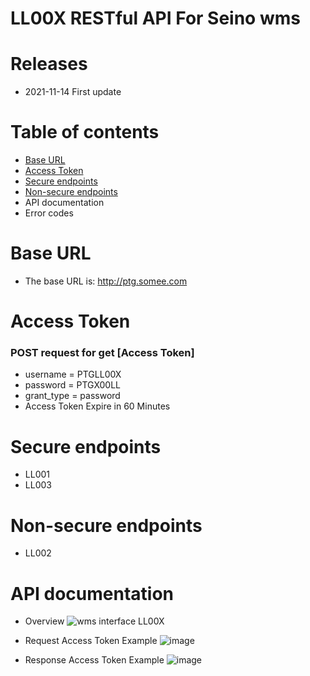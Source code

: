 # LL00X RESTful API For Seino wms
# Releases
* 2021-11-14 First update
# Table of contents
* [Base URL](#base-url)
* [Access Token](#access-token)
* [Secure endpoints](#secure-endpoints)
* [Non-secure endpoints](#non-secure-endpoints)
* API documentation
* Error codes
# Base URL
* The base URL is: http://ptg.somee.com
# Access Token
### POST request for get [Access Token]
* username = PTGLL00X
* password = PTGX00LL
* grant_type = password
* Access Token Expire in 60 Minutes
# Secure endpoints
* LL001
* LL003
# Non-secure endpoints
* LL002
# API documentation

* Overview
![wms interface LL00X](https://user-images.githubusercontent.com/41188202/141673089-78ba99bb-ccc5-4ce9-9b44-8f9965de67fb.png)

* Request Access Token Example
![image](https://user-images.githubusercontent.com/41188202/141673281-21ccd812-c8c5-496a-bd17-797e41144dbb.png)

* Response Access Token Example
![image](https://user-images.githubusercontent.com/41188202/141671181-260ff47e-e623-4f7e-b00d-e53916ead6d9.png)
